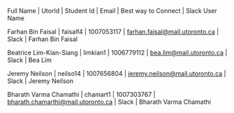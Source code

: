 Full Name         | UtorId   | Student Id | Email                          | Best way to Connect | Slack User Name

Farhan Bin Faisal | faisalf4 | 1007053117 | farhan.faisal@mail.utoronto.ca | Slack               | Farhan Bin Faisal

Beatrice Lim-Kian-Siang | limkian1 | 1006779112 | bea.lim@mail.utoronto.ca | Slack | Bea Lim

Jeremy Neilson | neilso14 | 1007656804 | jeremy.neilson@mail.utoronto.ca | Slack | Jeremy Neilson

Bharath Varma Chamathi | chamart1 | 1007303767 | bharath.chamarthi@mail.utoronto.ca | Slack | Bharath Varma Chamathi
